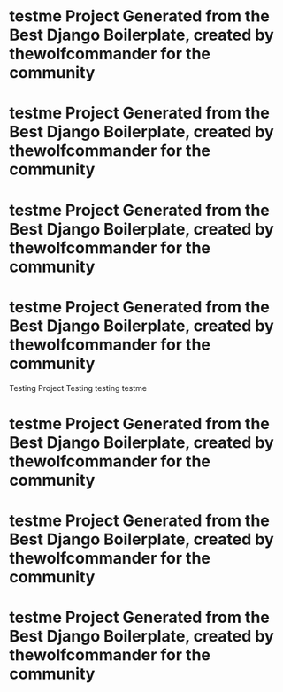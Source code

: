 



# testme Project Generated from the Best Django Boilerplate, created by thewolfcommander for the community
# testme Project Generated from the Best Django Boilerplate, created by thewolfcommander for the community
# testme Project Generated from the Best Django Boilerplate, created by thewolfcommander for the community
# testme Project Generated from the Best Django Boilerplate, created by thewolfcommander for the community
Testing Project
Testing
testing
testme
# testme Project Generated from the Best Django Boilerplate, created by thewolfcommander for the community
# testme Project Generated from the Best Django Boilerplate, created by thewolfcommander for the community
# testme Project Generated from the Best Django Boilerplate, created by thewolfcommander for the community
